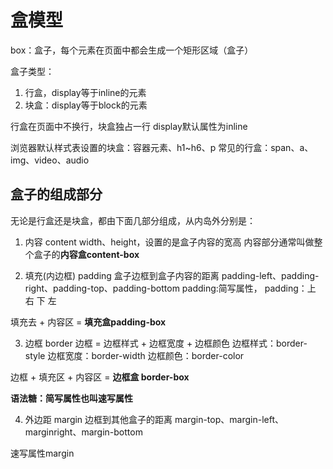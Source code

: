 # 盒模型

box：盒子，每个元素在页面中都会生成一个矩形区域（盒子）

盒子类型：
1. 行盒，display等于inline的元素
2. 块盒：display等于block的元素

行盒在页面中不换行，块盒独占一行
display默认属性为inline

浏览器默认样式表设置的块盒：容器元素、h1~h6、p
常见的行盒：span、a、img、video、audio

## 盒子的组成部分

无论是行盒还是块盒，都由下面几部分组成，从内岛外分别是：
1. 内容  content
width、height，设置的是盒子内容的宽高
内容部分通常叫做整个盒子的**内容盒content-box**

2. 填充(内边框)  padding
盒子边框到盒子内容的距离
padding-left、padding-right、padding-top、padding-bottom
padding:简写属性，
padding：上 右 下 左

填充去 + 内容区 = **填充盒padding-box**

3. 边框  border
边框 = 边框样式 + 边框宽度 + 边框颜色
边框样式：border-style
边框宽度：border-width
边框颜色：border-color

边框 + 填充区 + 内容区 = **边框盒 border-box**

**语法糖：简写属性也叫速写属性**

4. 外边距  margin
边框到其他盒子的距离
margin-top、margin-left、marginright、margin-bottom

速写属性margin

